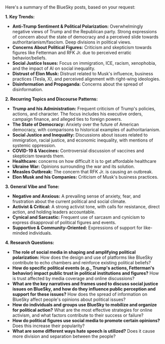 Here's a summary of the BlueSky posts, based on your request:

**1. Key Trends:**

*   **Anti-Trump Sentiment & Political Polarization:** Overwhelmingly negative views of Trump and the Republican party. Strong expressions of concern about the state of democracy and a perceived slide towards authoritarianism/fascism. Deep divisions in political views.
*   **Concerns About Political Figures:** Criticism and skepticism towards figures like Fetterman and RFK Jr. due to perceived erratic behavior/beliefs.
*   **Social Justice Issues:** Focus on immigration, ICE, racism, xenophobia, and the impact of AI on social inequality.
*   **Distrust of Elon Musk:** Distrust related to Musk's influence, business practices (Tesla, X), and perceived alignment with right-wing ideologies.
*   **Disinformation and Propaganda:** Concerns about the spread of disinformation.

**2. Recurring Topics and Discourse Patterns:**

*   **Trump and his Administration:** Frequent criticism of Trump's policies, actions, and character. The focus includes his executive orders, campaign finance, and alleged ties to foreign powers.
*   **The State of Democracy:** Anxiety over the future of American democracy, with comparisons to historical examples of authoritarianism.
*   **Social Justice and Inequality:** Discussions about issues related to immigration, racial justice, and economic inequality, with mentions of systemic oppression.
*   **COVID-19 & Vaccines:** Controversial discussion of vaccines and skepticism towards them.
*   **Healthcare:** concerns on how difficult it is to get affordable healthcare
*   **Ukraine War:** Opinions surrounding the war and its solution.
*   **Measles Outbreak:** The concern that RFK Jr. is causing an outbreak.
*   **Elon Musk and his Companies:** Criticism of Musk's business practices.

**3. General Vibe and Tone:**

*   **Negative and Anxious:** A prevailing sense of anxiety, fear, and frustration about the current political and social climate.
*   **Activist & Critical:** A strong activist tone, with calls for resistance, direct action, and holding leaders accountable.
*   **Cynical and Sarcastic:** Frequent use of sarcasm and cynicism to express disapproval of political figures and events.
*   **Supportive & Community-Oriented:** Expressions of support for like-minded individuals.

**4. Research Questions:**

*   **The role of social media in shaping and amplifying political polarization:** How does the design and use of platforms like BlueSky contribute to echo chambers and reinforce existing political beliefs?
*   **How do specific political events (e.g., Trump's actions, Fetterman's behavior) impact public trust in political institutions and figures?** How is trust affected by media coverage and online discussions?
*   **What are the key narratives and frames used to discuss social justice issues on BlueSky, and how do they influence public perception and support for these issues?** How does the spread of information on BlueSky affect people's opinions about political issues?
*   **How do individuals and groups use BlueSky to mobilize and organize for political action?** What are the most effective strategies for online activism, and what factors contribute to their success or failure?
*   **How do political figures use social media to promote certain opinions?** Does this increase their popularity?
*   **What are some different ways hate speech is utilized?** Does it cause more division and separation between the people?

